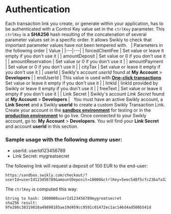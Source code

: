 # Authentication

Each transaction link you create, or generate within your application, has to be authenticated with a Control Key value set in the `ctrlKey` parameter. This `ctrlKey` is a **SHA256** hash resulting of the concatenation of several parameter values set in a specific order. It allows Swikly to check that important parameter values have not been tempered with.
&nbsp;
| Parameters in the following order | Value  |
|---|---|
| forcedClientFee | Set value or leave it empty if you don't use it |
| amountDeposit  | Set value or 0 if you don't use it |
| amountReservation  | Set value or 0 if you don't use it |
| amountPayment  | Set value or 0 if you don't use it |
| cityTax  | Set value or leave it empty if you don't use it |
| userId  | Swikly's account *userId* found at **My Account** > **Developers** |
| endUserId | This value is used with **[One-click transactions](/Swikly-Link-Documentation/One-click-transactions)** Set value or leave it empty if you don't use it |
| linkId  | linkId provided by Swikly or leave it empty if you don't use it |
| freeText  | Set value or leave it empty if you don't use it |
| Link Secret | Swikly's account *Link Secret* found at **My Account** > **Developers** |
&nbsp;
You must have an active Swikly account, a **Link Secret** and a Swikly **userId** to create a custom Swikly Transaction Link. Create your account in the **[sandbox environment](/Swikly-Link-Documentation/Environments)** for testing or in the **[production environment](/Swikly-Link-Documentation/Environments)** to go live. Once connected to your Swikly account, go to:  **My Account** > **Developers**. You will find your **Link Secret** and account **userId** in this section.

### Sample usage with the following dummy user:
- userId: userId123456789
- Link Secret: mygreatsecret

The following link will request a deposit of 100 EUR to the end-user:
```
https:/sandbox.swikly.com/checkout/?userId=userId123456789&amountDeposit=10000&ctrlKey=5eec5d8f5cfc236afa3226b9bb3c7c514e6b6b3044bdc9b528b5b2795540be34
```

The `ctrlKey` is computed this way: 

```
String to hash: 1000000userId123456789mygreatsecret
sha256 result: 9fe286c38319818a49898185ae19d459cc9591c01472ec1ac146d4ad508b541d
```
